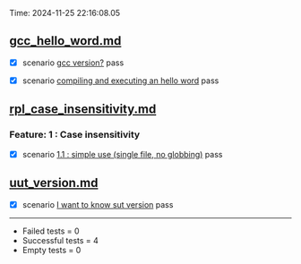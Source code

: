 Time: 2024-11-25 22:16:08.05

## [gcc_hello_word.md](../examples/gcc_hello_word.md)  

  - [X] scenario [gcc version?](../examples/gcc_hello_word.md) pass  

  - [X] scenario [compiling and executing an hello word](../examples/gcc_hello_word.md) pass  


## [rpl_case_insensitivity.md](../examples/rpl_case_insensitivity.md)  

  ### Feature: 1 : Case insensitivity  

  - [X] scenario [1.1 : simple use (single file, no globbing)](../examples/rpl_case_insensitivity.md) pass  


## [uut_version.md](../examples/uut_version.md)  

  - [X] scenario [I want to know sut version](../examples/uut_version.md) pass  


-----------------------
- Failed     tests =  0
- Successful tests =  4
- Empty      tests =  0
